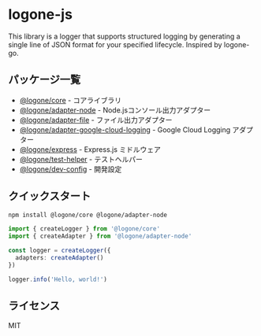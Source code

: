# logone-js

This library is a logger that supports structured logging by generating a single line of JSON format for your specified lifecycle. Inspired by logone-go.

## パッケージ一覧

- [@logone/core](./packages/core) - コアライブラリ
- [@logone/adapter-node](./packages/adapter-node) - Node.jsコンソール出力アダプター
- [@logone/adapter-file](./packages/adapter-file) - ファイル出力アダプター
- [@logone/adapter-google-cloud-logging](./packages/adapter-google-cloud-logging) - Google Cloud Logging アダプター
- [@logone/express](./packages/express) - Express.js ミドルウェア
- [@logone/test-helper](./packages/test-helper) - テストヘルパー
- [@logone/dev-config](./packages/dev-config) - 開発設定

## クイックスタート

```bash
npm install @logone/core @logone/adapter-node
```

```typescript
import { createLogger } from '@logone/core'
import { createAdapter } from '@logone/adapter-node'

const logger = createLogger({
  adapters: createAdapter()
})

logger.info('Hello, world!')
```

## ライセンス

MIT